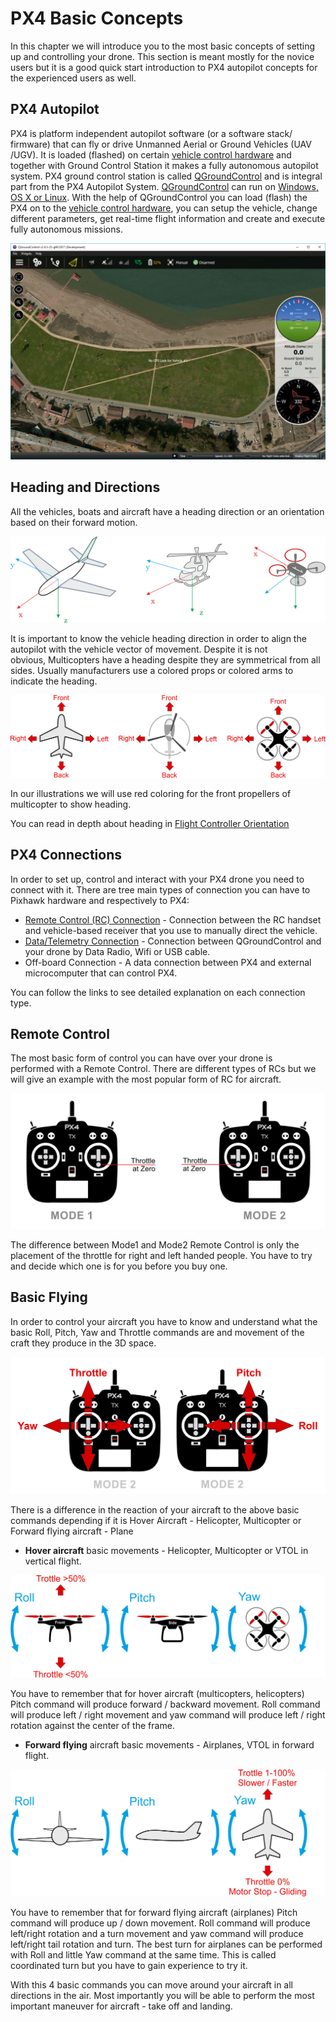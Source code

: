 # PX4 Basic Concepts

In this chapter we will introduce you to the most basic concepts of
setting up and controlling your drone. This section is meant mostly for
the novice users but it is a good quick start introduction to PX4
autopilot concepts for the experienced users as well.


## PX4 Autopilot

PX4 is platform independent autopilot software (or a software stack/
firmware) that can fly or drive Unmanned Aerial or Ground Vehicles (UAV
/UGV). It is loaded (flashed) on certain
[vehicle control hardware](flight_controller_selection.md) and
together with Ground Control Station it makes a fully autonomous
autopilot system. PX4 ground control station is called
[QGroundControl](http://qgroundcontrol.com/) and is integral part from
the PX4 Autopilot System. [QGroundControl](http://qgroundcontrol.com/)
can run on [Windows, OS X or
Linux](http://qgroundcontrol.com/downloads/). With the help of
QGroundControl you can load (flash) the PX4 on to the
[vehicle control hardware](flight_controller_selection.md), you can
setup the vehicle, change different parameters, get real-time flight
information and create and execute fully autonomous missions.

![QGC Main Screen](../../images/qgc_main_screen.png)


## Heading and Directions

All the vehicles, boats and aircraft have a heading direction or an
orientation based on their forward motion.

![Frame Heading](../../images/frame_heading.png)

It is important to know the vehicle heading direction in order to align
the autopilot with the vehicle vector of movement. Despite it is not
obvious, Multicopters have a heading despite they are symmetrical from
all sides. Usually manufacturers use a colored props or colored arms to
indicate the heading.

![Frame Heading TOP](../../images/frame_heading_top.png)

In our illustrations we will use red coloring for the front propellers
of multicopter to show heading.

You can read in depth about heading in [Flight Controller
Orientation](../config/flight_controller_orientation.md)


## PX4 Connections

In order to set up, control and interact with your PX4 drone you need to
connect with it. There are tree main types of connection you can have to
Pixhawk hardware and respectively to PX4:

- [Remote Control (RC) Connection](TBD) - Connection between the RC handset and vehicle-based receiver
  that you use to manually direct the vehicle.
- [Data/Telemetry Connection](TBD) - Connection between QGroundControl and your drone by Data Radio, Wifi
  or USB cable.
- Off-board Connection - A data connection between PX4 and
  external microcomputer that can control PX4.

You can follow the links to see detailed explanation on each connection type.

## Remote Control

The most basic form of control you can have over your drone is
performed with a Remote Control. There are different types of RCs but we
will give an example with the most popular form of RC for aircraft.

![Mode1-Mode2](../../images/mode1_mode2.png)

The difference between Mode1 and Mode2 Remote Control is only the
placement of the throttle for right and left handed people. You have to
try and decide which one is for you before you buy one.

## Basic Flying 

In order to control your aircraft you have to know and understand what
the basic Roll, Pitch, Yaw and Throttle commands are and movement of the
craft they produce in the 3D space.

![RC Basic Commands](../../images/rc_basic_commands.png)

There is a difference in the reaction of your aircraft to the above
basic commands depending if it is Hover Aircraft - Helicopter,
Multicopter or Forward flying aircraft - Plane

- **Hover aircraft** basic movements - Helicopter, Multicopter or VTOL
  in vertical flight.

![Basic Movements Multicopter](../../images/basic_movements_multicopter.png)

You have to remember that for hover aircraft (multicopters, helicopters) 
Pitch command will produce forward / backward movement. Roll command
will produce left / right movement and yaw command will produce left /
right rotation against the center of the frame.

- **Forward flying** aircraft basic movements - Airplanes, VTOL in
  forward flight.

![Basic Movements Forward](../../images/basic_movements_forward.png)

You have to remember that for forward flying aircraft (airplanes)
Pitch command will produce up / down movement. Roll command will produce
left/right rotation and a turn movement and yaw command will produce
left/right tail rotation and turn. The best turn for airplanes can be
performed with Roll and little Yaw command at the same time. This is
called coordinated turn but you have to gain experience to try it.

With this 4 basic commands you can move around your aircraft in all
directions in the air. Most importantly you will be able to perform the
most important maneuver for aircraft - take off and landing.
